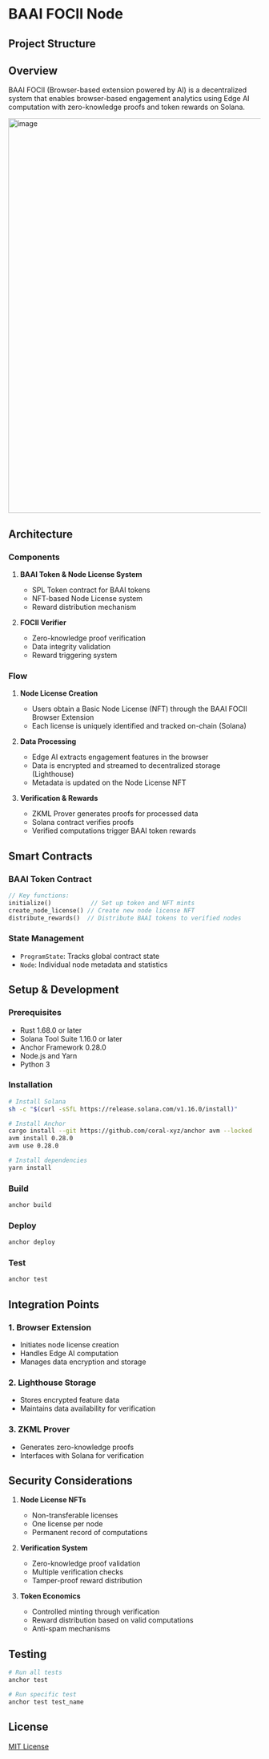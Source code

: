 # BAAI FOCII Node 

## Project Structure

## Overview
BAAI FOCII (Browser-based extension powered by AI) is a decentralized system that enables browser-based engagement analytics using Edge AI computation with zero-knowledge proofs and token rewards on Solana.

<img width="787" alt="image" src="https://github.com/user-attachments/assets/ee70f21c-cd6f-4465-b4b9-9ee2929d144c" />

## Architecture

### Components

1. **BAAI Token & Node License System**
   - SPL Token contract for BAAI tokens
   - NFT-based Node License system
   - Reward distribution mechanism

2. **FOCII Verifier**
   - Zero-knowledge proof verification
   - Data integrity validation
   - Reward triggering system

### Flow

1. **Node License Creation**
   - Users obtain a Basic Node License (NFT) through the BAAI FOCII Browser Extension
   - Each license is uniquely identified and tracked on-chain (Solana)

2. **Data Processing**
   - Edge AI extracts engagement features in the browser
   - Data is encrypted and streamed to decentralized storage (Lighthouse)
   - Metadata is updated on the Node License NFT

3. **Verification & Rewards**
   - ZKML Prover generates proofs for processed data
   - Solana contract verifies proofs
   - Verified computations trigger BAAI token rewards

## Smart Contracts

### BAAI Token Contract
```rust
// Key functions:
initialize()           // Set up token and NFT mints
create_node_license() // Create new node license NFT
distribute_rewards()  // Distribute BAAI tokens to verified nodes
```

### State Management
- `ProgramState`: Tracks global contract state
- `Node`: Individual node metadata and statistics

## Setup & Development

### Prerequisites
- Rust 1.68.0 or later
- Solana Tool Suite 1.16.0 or later
- Anchor Framework 0.28.0
- Node.js and Yarn
- Python 3

### Installation
```bash
# Install Solana
sh -c "$(curl -sSfL https://release.solana.com/v1.16.0/install)"

# Install Anchor
cargo install --git https://github.com/coral-xyz/anchor avm --locked
avm install 0.28.0
avm use 0.28.0

# Install dependencies
yarn install
```

### Build
```bash
anchor build
```

### Deploy
```bash
anchor deploy
```

### Test
```bash
anchor test
```

## Integration Points

### 1. Browser Extension
- Initiates node license creation
- Handles Edge AI computation
- Manages data encryption and storage

### 2. Lighthouse Storage
- Stores encrypted feature data
- Maintains data availability for verification

### 3. ZKML Prover
- Generates zero-knowledge proofs
- Interfaces with Solana for verification

## Security Considerations

1. **Node License NFTs**
   - Non-transferable licenses
   - One license per node
   - Permanent record of computations

2. **Verification System**
   - Zero-knowledge proof validation
   - Multiple verification checks
   - Tamper-proof reward distribution

3. **Token Economics**
   - Controlled minting through verification
   - Reward distribution based on valid computations
   - Anti-spam mechanisms

## Testing

```bash
# Run all tests
anchor test

# Run specific test
anchor test test_name
```

## License
[MIT License](./LICENSE)
